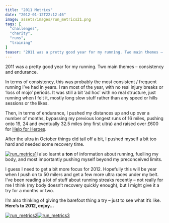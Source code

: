 ```yaml
---
title: "2011 Metrics"
date: "2012-01-12T22:12:46"
image: assets/images/run_metrics21.png
tags: [
  "challenges",
  "charity",
  "runs",
  "training"
]
teaser: "2011 was a pretty good year for my running. Two main themes – consistency and endurance. In terms of consistency, this was probably the most consistent / frequent running I’ve had in years. I ran most of the year, with no real injury breaks or ‘loss of mojo’ periods. It was still a bit ‘ad [&hellip;]\n"
---
```

2011 was a pretty good year for my running. Two main themes – consistency and endurance.

In terms of consistency, this was probably the most consistent / frequent running I’ve had in years. I ran most of the year, with no real injury breaks or ‘loss of mojo’ periods. It was still a bit ‘ad hoc’ with no real structure, just running when I felt it, mostly long slow stuff rather than any speed or hills sessions or the likes.

Then, in terms of endurance, I pushed my distances up and up over a number of months, bypassing my previous longest runs of 16 miles, pushing onto 19, 24 and eventually 32.5 miles (my first ultra) and raised over £600 for [Help for Heroes](http://www.helpforheroes.org.uk/).

After the ultra in October things did tail off a bit, I pushed myself a bit too hard and needed some recovery time.

[![run_metrics1](https://kennetrunner.com/wp-content/uploads/2012/01/run_metrics1_thumb.png "run_metrics1")](https://kennetrunner.com/wp-content/uploads/2012/01/run_metrics1.png)I also learnt a **ton** of information about running, fuelling my body, and most importantly pushing myself beyond my preconceived limits.

I guess I need to get a bit more focus for 2012. Hopefully this will be year when I push on to 50 milers and get a few more ultra races under my belt. I’ve been reading a lot of stuff about running streaks recently – not really for me I think (my body doesn’t recovery quickly enough), but I might give it a try for a months or two.

I’m also thinking of giving the barefoot thing a try – just to see what it’s like. **Here’s to 2012, enjoy…**

[![run_metrics2](https://kennetrunner.com/wp-content/uploads/2012/01/run_metrics2_thumb.png "run_metrics2")](https://kennetrunner.com/wp-content/uploads/2012/01/run_metrics2.png)[![run_metrics3](https://kennetrunner.com/wp-content/uploads/2012/01/run_metrics3_thumb.png "run_metrics3")](https://kennetrunner.com/wp-content/uploads/2012/01/run_metrics3.png)

